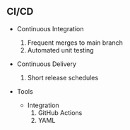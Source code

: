 ## CI/CD
- Continuous Integration
   1. Frequent  merges to main branch
   2. Automated unit testing
- Continuous Delivery
   1. Short release schedules
   
- Tools
    - Integration
       1. GitHub Actions
       2. YAML
     
